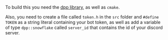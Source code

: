 To build this you need the [dpp library](https://github.com/Sirraide/DPP), as well as `cmake`.

Also, you need to create a file called `token.h` in the `src` folder and `#define` `TOKEN` as a string literal containing
your bot token, as well as add a variable of type `dpp::snowflake` called `server_id` that contains the id of your 
discord server.
